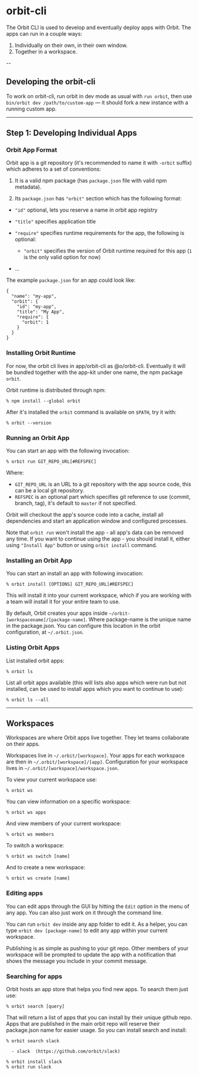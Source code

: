 # orbit-cli

The Orbit CLI is used to develop and eventually deploy apps with Orbit. The apps can run in a couple ways:

1. Individually on their own, in their own window.
2. Together in a workspace.

--

## Developing the orbit-cli

To work on orbit-cli, run orbit in dev mode as usual with `run orbit`, then use `bin/orbit dev /path/to/custom-app` — it should fork a new instance with a running custom app.

---

## Step 1: Developing Individual Apps

### Orbit App Format

Orbit app is a git repository (it's recommended to name it with `-orbit` suffix)
which adheres to a set of conventions:

1. It is a valid npm package (has `package.json` file with valid npm metadata).

2. Its `package.json` has `"orbit"` section which has the following format:

- `"id"` optional, lets you reserve a name in orbit app registry

- `"title"` specifies application title

- `"require"` specifies runtime requirements for the app, the following is
  optional:

  - `"orbit"` specifies the version of Orbit runtime required for this app (`1`
    is the only valid option for now)

- …

The example `package.json` for an app could look like:

```
{
  "name": "my-app",
  "orbit": {
    "id": "my-app",
    "title": "My App",
    "require": {
      "orbit": 1
    }
  }
}
```

### Installing Orbit Runtime

For now, the orbit cli lives in app/orbit-cli as @o/orbit-cli. Eventually it will be bundled together with the app-kit under one name, the npm package `orbit`.

Orbit runtime is distributed through npm:

    % npm install --global orbit

After it's installed the `orbit` command is available on `$PATH`, try it with:

    % orbit --version

### Running an Orbit App

You can start an app with the following invocation:

    % orbit run GIT_REPO_URL[#REFSPEC]

Where:

- `GIT_REPO_URL` is an URL to a git repository with the app source code, this
  can be a local git repository.
- `REFSPEC` is an optional part which specifies git reference to use (commit,
  branch, tag), it's default to `master` if not specified.

Orbit will checkout the app's source code into a cache, install all dependencies
and start an application window and configured processes.

Note that `orbit run` won't install the app - all app's data can be removed any
time. If you want to continue using the app - you should install it, either
using `"Install App"` button or using `orbit install` command.

### Installing an Orbit App

You can start an install an app with following invocation:

    % orbit install [OPTIONS] GIT_REPO_URL[#REFSPEC]

This will install it into your current workspace, which if you are working with
a team will install it for your entire team to use.

By default, Orbit creates your apps inside
`~/orbit-[workspacename]/[package-name]`. Where package-name is the unique name
in the package.json. You can configure this location in the orbit configuration,
at `~/.orbit.json`.

### Listing Orbit Apps

List installed orbit apps:

    % orbit ls

List all orbit apps available (this will lists also apps which were run but not
installed, can be used to install apps which you want to continue to use):

    % orbit ls --all

---

## Workspaces

Workspaces are where Orbit apps live together. They let teams collaborate on
their apps.

Workspaces live in `~/.orbit/[workspace]`. Your apps for each workspace are then
in `~/.orbit/[workspace]/[app]`. Configuration for your workspace lives in `~/.orbit/[workspace]/workspace.json`.

To view your current workspace use:

    % orbit ws

You can view information on a specific workspace:

    % orbit ws apps

And view members of your current workspace:

    % orbit ws members

To switch a workspace:

    % orbit ws switch [name]

And to create a new workspace:

    % orbit ws create [name]

### Editing apps

You can edit apps through the GUI by hitting the `Edit` option in the menu of
any app. You can also just work on it through the command line.

You can run `orbit dev` inside any app folder to edit it. As a helper, you can
type `orbit dev [package-name]` to edit any app within your current workspace.

Publishing is as simple as pushing to your git repo. Other members of your
workspace will be prompted to update the app with a notification that shows the
message you include in your commit message.

### Searching for apps

Orbit hosts an app store that helps you find new apps. To search them just use:

    % orbit search [query]

That will return a list of apps that you can install by their unique github
repo. Apps that are published in the main orbit repo will reserve their
package.json name for easier usage. So you can install search and install:

```
% orbit search slack

  - slack  (https://github.com/orbit/slack)

% orbit install slack
% orbit run slack

```
